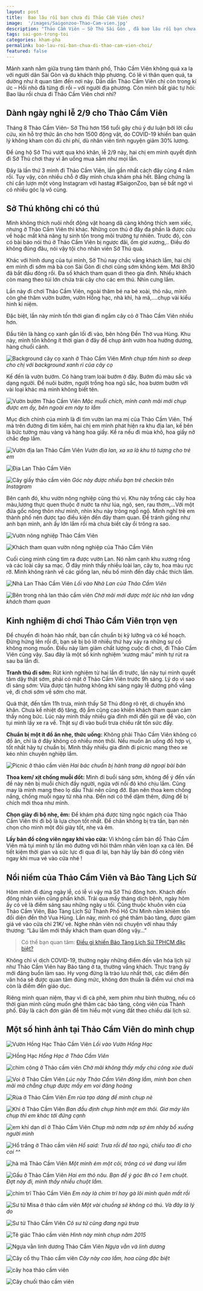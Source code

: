 ```yaml
---
layout: post
title:  Bao lâu rồi bạn chưa đi Thảo Cầm Viên chơi?
image:  '/images/Saigonzoo-Thao-Cam-vien.jpg'
description: "Thảo Cầm Viên – Sở Thú Sài Gòn , đã bao lâu rồi bạn chưa ghé chơi? Cùng Vệ Giang thăm điểm đến nổi tiếng này, tận hưởng không gian xanh cho một ngày nghỉ lễ thư thái."
tags: sai-gon-trong-toi
categories: kham-pha
permalink: bao-lau-roi-ban-chua-di-thao-cam-vien-choi/
featured: false
---
```

Mảnh xanh nằm giữa trung tâm thành phố, Thảo Cầm Viên không quá xa lạ với người dân Sài Gòn và du khách thập phương. Có lẽ vì thân quen quá, ta dường như ít quan tâm đến nơi này. Dần dần Thảo Cầm Viên chỉ còn trong kí ức – Hồi nhỏ đã từng đi rồi – với người địa phương. Còn mình bất giác tự hỏi: Bao lâu rồi chưa đi Thảo Cầm Viên chơi nhỉ?

## Dành ngày nghỉ lễ 2/9 cho Thảo Cầm Viên

Tháng 8 Thảo Cầm Viên- Sở Thú hơn 156 tuổi gây chú ý dư luận bởi lời cầu cứu, xin hỗ trợ thức ăn cho hơn 1500 động vật, do COVID-19 khiến ban quản lý không kham còn đủ chi phí, dù nhân viên tình nguyện giảm 30% lương. 

Để ủng hộ Sở Thú vượt qua khó khăn, lễ 2/9 này, hai chị em mình quyết định đi Sở Thú chơi thay vì ăn uống mua sắm như mọi lần.

Đây là lần thứ 3 mình đi Thảo Cầm Viên, lần gần nhất cách đây cũng 4 năm rồi. Tuy vậy, còn nhiều chỗ ở đây mình chưa khám phá hết. Bằng chứng là chỉ cần lượn một vòng Instagram với hastag #SaigonZoo, bạn sẽ bất ngờ vì có nhiều góc lạ vô cùng.

## Sở Thú không chỉ có thú

Mình không thích nuôi nhốt động vật hoang dã càng không thích xem xiếc, nhưng ở Thảo Cầm Viên thì khác. Những con thú ở đây đa phần là được cứu về hoặc mất khả năng tự sinh tồn trong môi trường tự nhiên. Trước đó, còn có bài báo nói thú ở Thảo Cầm Viên bị ngược đãi, ốm giơ xương,.. Điều đó không đúng đâu, nói vậy tội cho nhân viên Sở Thú quá.

Khác với hình dung của tụi mình, Sở Thú nay chắc vắng khách lắm, hai chị em mình đi sớm mà bà con Sài Gòn đi chơi cũng sớm không kém. Mới 8h30 đã bắt đầu đông rồi. Đa số khách tham quan di theo gia đình. Nhiều khách còn mang theo túi lớn chứa trái cây cho các em thú. Nhìn cưng lắm.

Lần này đi chơi Thảo Cầm Viên, ngoài thăm bé na bé xoài, thỏ nâu, mình còn ghé thăm vườn bướm, vườn Hồng hạc, nhà khỉ, hà mã,….chụp vài kiểu hình kỉ niệm. 

Đặc biệt, lần này mình tốn thời gian đi ngắm cây cỏ ở Thảo Cầm Viên nhiều hơn. 

Đầu tiên là hàng cọ xanh gần lối đi vào, bên hông Đền Thờ vua Hùng. Khu này, mình tốn không ít thời gian ở đây để chụp ảnh vườn hoa hướng dương, hàng chuối cảnh.

![Background cây cọ xanh ở Thảo Cầm Viên](/images/hang-co-gan-den-tho-vua-hung.JPG)
_Mình chụp tấm hình so deep cho chị với background xanh rì của cây cọ_

Kế đến là vườn bướm. Có hàng tram loài bướm ở đây. Bướm đủ màu sắc và dạng người. Để nuôi bướm, người trồng hoa ngũ sắc, hoa bươm bướm với vài loại khác mà mình không biết tên.

![Vườn bướm Thảo Cầm Viên](/images/vuon-buom-Thao-Cam-Vien.jpg)
_Mặc muỗi chích, mình canh mãi mới chụp được em ấy, bên ngoài em này to lắm_

Mục đích chính của mình là đi tìm vườn lan ma mị của Thảo Cầm Viên. Thế mà trên đường đi tìm kiếm, hai chị em mình phát hiện ra khu địa lan, kế bên là bức tường màu vàng và hàng hoa giấy. Kể ra nếu đi mùa khô, hoa giấy nở chắc đẹp lắm.

![Vườn địa lan Thảo Cầm Viên](/images/vuon-dia-lan-Thao-Cam-Vien.jpg)
_Vườn địa lan, xa xa là khu tô tượng cho trẻ em_

![Địa Lan Thảo Cầm Viên](/images/dia-lan-Thao-cam-vien.jpg)

![Cây giấy thảo cầm viên](/images/cay-giay-Thao-Cam-vien.jpg)
_Góc này được nhiều bạn trẻ checkin trên Instagram_

Bên cạnh đó, khu vườn nông nghiệp cũng thú vị. Khu này trồng các cây hoa màu,lương thực quen thuộc ở nước ta như lúa, ngô, sen, rau thơm,…Với một đứa gốc nông thôn như mình, nhìn khu này trông ngồ ngộ. Mình nghĩ trẻ em thành phố nên được tạo điều kiện đến đây tham quan. Để tránh giống như anh bạn mình, anh ấy lớn lắm rồi mà chưa biết cây ổi trông ra sao.

![Vườn nông nghiệp Thảo Cầm Viên](/images/vuon-nong-nghiep-thao-cam-vien.jpg)

![Khách tham quan vườn nông nghiệp của Thảo Cầm Viên](/images/vuon-nong-nghiep.jpg)

Cuối cùng mình cũng tìm ra được vườn Lan. Nó nằm cạnh khu xương rồng và các loài cây sa mạc. Ở đây mình thấy nhiều loài lan, cây to, hoa màu rực rỡ. Mình không rành về các giống lan, nếu bố mình đến đây chắc thích lắm. 

![Nhà Lan Thảo Cầm Viên](/images/nha-lan-thao-cam-vien.jpg)
_Lối vào Nhà Lan của Thảo Cầm Viên_

![Bên trong nhà lan thảo cầm viên](/images/Vegiang-nha-lan-Thao-Cam-Vien.JPG)
_Chờ mãi mới được một lúc nhà lan vắng khách tham quan_

## Kinh nghiệm đi chơi Thảo Cầm Viên trọn vẹn

Để chuyến đi  hoàn hảo nhất, bạn cần chuẩn bị kỹ lưỡng và có kế hoạch. Đừng hứng lên rồi đi, bạn sẽ bị bỏ lỡ nhiều thứ hay xảy ra những sự cố không mong muốn. Điều này làm giảm chất lượng cuộc đi chơi, đi Thảo Cầm Viên cũng vậy. Sau đây là một số kinh nghiệm ‘xương máu” mình tự rút ra sau ba lần đi. 

**Tranh thủ đi sớm:** Rút kinh nghiệm từ hai lần đi trước, lần này tụi mình quyết tâm dậy thật sớm, phải có mặt ở Thảo Cầm Viên trước 9h sáng. Lý do vì sao đi sáng sớm: Vừa được tận hưởng không khí sáng ngày lễ đường phố vắng vẻ, đi chơi sớm về sớm cho mát.

Quả thật, đến tầm 11h trưa, mình thấy Sở Thú đông rõ rệt, di chuyển khó khăn. Chưa kể nhiệt độ tăng, độ ẩm cũng cao khiến khách tham quan cảm thấy nóng bức. Lúc này mình thấy nhiều gia đình mới đến gửi xe để vào, còn tụi mình lấy xe ra về. Thật sự đi vào buổi trưa chiều rất tốn sức đấy.

**Chuẩn bị một ít đồ ăn nhẹ, thức uống:** Không phải Thảo Cầm Viên không có đồ ăn, chỉ là ở đây không có nhiều món thôi. Nếu muốn ăn uống đồ hợp vị, tốt nhất hãy tự chuẩn bị. Mình thấy nhiều gia đình đi picnic mang theo xe kéo nhìn chuyên nghiệp lắm.

![Picnic ở thảo cầm viên](/images/picnic-Thao-Cam-Vien.jpg)
_Hai bác chuẩn bị hành trang dã ngoại bài bản_

**Thoa kem/ xịt chống muỗi đốt:** Mình đi buổi sáng sớm, không để ý đến vấn đề này nên bị muỗi chích đầy người, ngứa với nổi đỏ khó chịu lắm. Cũng may là mình mang theo lọ dầu Thái nên cũng đỡ. Bạn nên thoa kem chống nắng, chống muỗi ngay từ nhà nha. Đến nơi có thể dặm thêm, đừng để bị chích mới thoa như mình.

**Chọn giày đi bộ nhẹ, êm:** Để khám phá được từng ngóc ngách của Thảo Cầm Viên thì đi bộ là lựa chọn tốt nhất. Để chân không bị tra tấn, bạn nên chọn cho mình một đôi giày tốt, nhẹ và êm. 

**Lấy bản đồ công viên ngay khi vào cửa:** Vì không cầm bản đồ Thảo Cầm Viên mà tụi mình tự lần mò đường với hỏi thăm nhân viên loạn xạ cả lên. Để tiết kiệm thời gian và sức lực đi qua đi lại, bạn hãy lấy bản đồ công viên ngay khi mua vé vào cửa nhé !

## Nổi niềm của Thảo Cầm Viên và Bảo Tàng Lịch Sử

Hôm mình đi đúng ngày lễ, có lễ vì vậy mà Sở Thú đông hơn. Khách đến đông nhân viên cũng phấn khởi. Trải qua mấy tháng dịch bệnh, ngày hôm ấy có vẻ là điểm sáng sau những ngày u tối. Cũng thuộc khuôn viên của Thảo Cầm Viên, Bảo Tàng Lịch Sử Thành Phố Hồ Chí Minh nằm khiêm tốn đối diện đền thờ Vua Hùng. Lần này, mình có ghé thăm bảo tàng, được giảm giá vé vào cửa chỉ 21K/ vé. Nghe nhân viên nói chuyện với nhau thấy thương: “Lâu lắm mới thấy khách tham quan đông vậy…”

> Có thể bạn quan tâm: [Điều gì khiến Bảo Tàng Lịch Sử TPHCM đặc biệt?]( https://vegiang.com/dieu-gi-khien-bao-tang-lich-su-tp-hcm-dac-biet/)

Không chỉ vì dịch COVID-19, thường ngày những điểm đến văn hóa lịch sử như Thảo Cầm Viên hay Bảo tàng ở ta, thường vắng khách. Thực trạng ấy mới đáng buồn làm sao. Hy vọng đừng là trào lưu nhất thời, các điểm đến văn hóa sẽ được quan tâm đúng mức, không đơn thuần là điểm vui chơi mà còn là điểm đến giáo dục.

Riêng mình quan niệm, thay vì đi cà phê, xem phim như bình thường, nếu có thời gian mình cũng muốn ghé thăm các bảo tàng, công viên của Thành phố. Đây là cách đơn giản để tìm hiểu một vùng đất theo chiều dài lịch sử.

## Một số hình ảnh tại Thảo Cầm Viên do mình chụp

![Vườn Hồng Hạc Thảo Cầm Viên](/images/vuon-hong-hac-thao-cam-vien.jpg)
_Lối vào Vườn Hồng Hạc_

![Hồng Hạc](/images/hong-hac-Thao-cam-vien.jpg)
_Hồng Hạc ở Thảo Cầm Viên_

![chim công ở Thảo cầm viên](/images/chim-cong-Thao-Cam-Vien.jpg)
_Chờ mãi không thấy mấy chú công xòe đuôi_

![Voi ở Thảo Cầm Viên](/images/voi-Thao-Cam-Vien.jpg)
_Lúc này Thảo Cầm Viên đông lắm, mình bon chen mãi mà chẳng chụp được mấy em voi đàng hoàng_

![Rùa ở Thảo Cầm Viên](/images/rua-thao-cam-vien.jpg)
_Em rùa tạo dáng để mình chụp nè_

![Khỉ ở Thảo Cầm Viên](/images/khi-Thao-Cam-vien.jpg)
_Ban đầu định chụp hình một em thôi. Giơ máy lên chụp thì em khác tới đứng cạnh_

![em khỉ dạn dĩ ở Thảo Cầm Viên](/images/khi-dan-di-Thao-cam-vien.jpg)
_Chụp mà nơm nớp sợ ẻm nhảy bổ xuống người mình_

![Hổ trắng ở Thảo cầm viên](/images/ho-trang-thao-cam-vien.jpg)
_Hổ said: Trưa rồi để tao ngủ, chiều tao đi cho coi ^^_ 

![hà mã Thảo Cầm Viên](/images/ha-ma-Thao-Cam-Vien.jpg)
_Một mình ẻm một cõi, trông có vẻ đang vui lắm_

![Gấu ở Thảo Cầm Viên](/images/gau-Thao-Cam-vien.jpg)
_Hai em thỏ nâu. Bạn để ý góc 8h có 1 em chuột. Đợt này đi, mình thấy nhiều chuột lắm._

![chim trĩ Thảo Cầm Viên](/images/chim-tri-Thao-Cam-Vien.jpg)
_Em này là chim trĩ hay gà lôi mình quên mất rồi_

![Sư tử Misa ở thảo cầm viên](/images/Su-tu-misa-Thao-cam-vien.jpg)
_Một vài chuồng sẽ không có thú. Và đây là lý do_

![Sư tử Thảo Cầm Viên](/images/su-tu-Thao-Cam-Vien.jpg)
_Cô sư tử cũng đang ngủ trưa_

![Tê giác Thảo cầm viên](/images/te-giac-thao-Cam-vien.jpg)
_Hình này mình chụp năm 2015_

![Ngựa vằn linh dương Thảo Cầm Viên](/images/ngua-van-linh-duong-thao-cam-vien.jpg)
_Ngựa vằn và linh dương_

![Cây cổ thụ Thảo cầm viên](/images/cay-co-thu-Thao-Cam-vien.jpg)
_Cây này cao lắm, hoa cũng đặc biệt_

![cây hoa thảo cầm viên](/images/hoa-Thao-Cam-vien.jpg)

![Cây chuối thảo cầm viên](/images/cay-chuoi-Thao-Cam-Vien.jpg)
